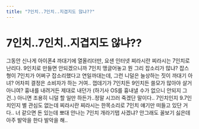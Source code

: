 ```yaml
---
title: "7인치..7인치..지겹지도 않냐??"
---
```

# 7인치..7인치..지겹지도 않냐??

그동안 신나게 아이폰4 까대기에 열올리더만, 요샌 인터넷 찌라시란 찌라시는 7인치로 난리다. 
9인치로 만들면 안되겠으니까 7인치 맹글어놓고 뭔 그리 잡소리가 많냐?
잡스형이 7인치가 어쩌구 잡소리했다고 연일까대는데, 그런 니덜은 늘상하는 짓이 까대기 아녀?
어차피 결정은 소비자가 하는 거여..
껍데기가 7인치든 9인치든 쓸모가 많아야 살거 아니여?
흉내를 내려거든 제대로 내던가 (하기사 OS를 흉내낼 수가 없으니 안되지 그건..)
아니면 조용히 니덜 할 일만 하든가..정말 시끄러 죽겠단 말이다..
7인치인지 9.7인치인지 별 관심도 없는데 찌라시란 찌라시는 한목소리로 7인치 얘기만 떠들고 있단 거다..
너 같으면 돈 있는데 뽀대 안나는 7인치 개라기탭 사겠냐?
안그래도 꼴보기 싫은데 아주 발악을 한다 발악을 해..




